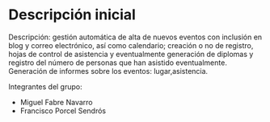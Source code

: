 # Descripción inicial

Descripción: gestión automática de alta de nuevos eventos con inclusión en blog y correo electrónico, así como calendario; creación o no de registro, hojas de control de asistencia y eventualmente generación de diplomas y registro del número de personas que han asistido eventualmente. Generación de informes sobre los eventos: lugar,asistencia.

Integrantes del grupo:

* Miguel Fabre Navarro
* Francisco Porcel Sendrós
